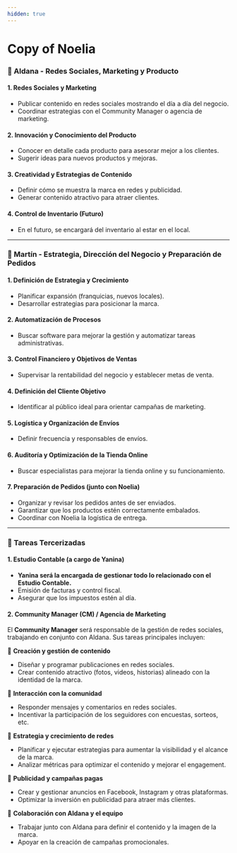 ```yaml
---
hidden: true
---
```


# Copy of Noelia

### **👩 Aldana - Redes Sociales, Marketing y Producto**

#### **1. Redes Sociales y Marketing**

* Publicar contenido en redes sociales mostrando el día a día del negocio.
* Coordinar estrategias con el Community Manager o agencia de marketing.

#### **2. Innovación y Conocimiento del Producto**

* Conocer en detalle cada producto para asesorar mejor a los clientes.
* Sugerir ideas para nuevos productos y mejoras.

#### **3. Creatividad y Estrategias de Contenido**

* Definir cómo se muestra la marca en redes y publicidad.
* Generar contenido atractivo para atraer clientes.

#### **4. Control de Inventario (Futuro)**

* En el futuro, se encargará del inventario al estar en el local.

***

### **👨 Martín - Estrategia, Dirección del Negocio y Preparación de Pedidos**

#### **1. Definición de Estrategia y Crecimiento**

* Planificar expansión (franquicias, nuevos locales).
* Desarrollar estrategias para posicionar la marca.

#### **2. Automatización de Procesos**

* Buscar software para mejorar la gestión y automatizar tareas administrativas.

#### **3. Control Financiero y Objetivos de Ventas**

* Supervisar la rentabilidad del negocio y establecer metas de venta.

#### **4. Definición del Cliente Objetivo**

* Identificar al público ideal para orientar campañas de marketing.

#### **5. Logística y Organización de Envíos**

* Definir frecuencia y responsables de envíos.

#### **6. Auditoría y Optimización de la Tienda Online**

* Buscar especialistas para mejorar la tienda online y su funcionamiento.

#### **7. Preparación de Pedidos (junto con Noelia)**

* Organizar y revisar los pedidos antes de ser enviados.
* Garantizar que los productos estén correctamente embalados.
* Coordinar con Noelia la logística de entrega.

***

### **📌 Tareas Tercerizadas**

#### **1. Estudio Contable (a cargo de Yanina)**

* **Yanina será la encargada de gestionar todo lo relacionado con el Estudio Contable.**
* Emisión de facturas y control fiscal.
* Asegurar que los impuestos estén al día.

#### **2. Community Manager (CM) / Agencia de Marketing**

El **Community Manager** será responsable de la gestión de redes sociales, trabajando en conjunto con Aldana. Sus tareas principales incluyen:

📌 **Creación y gestión de contenido**

* Diseñar y programar publicaciones en redes sociales.
* Crear contenido atractivo (fotos, videos, historias) alineado con la identidad de la marca.

📌 **Interacción con la comunidad**

* Responder mensajes y comentarios en redes sociales.
* Incentivar la participación de los seguidores con encuestas, sorteos, etc.

📌 **Estrategia y crecimiento de redes**

* Planificar y ejecutar estrategias para aumentar la visibilidad y el alcance de la marca.
* Analizar métricas para optimizar el contenido y mejorar el engagement.

📌 **Publicidad y campañas pagas**

* Crear y gestionar anuncios en Facebook, Instagram y otras plataformas.
* Optimizar la inversión en publicidad para atraer más clientes.

📌 **Colaboración con Aldana y el equipo**

* Trabajar junto con Aldana para definir el contenido y la imagen de la marca.
* Apoyar en la creación de campañas promocionales.
